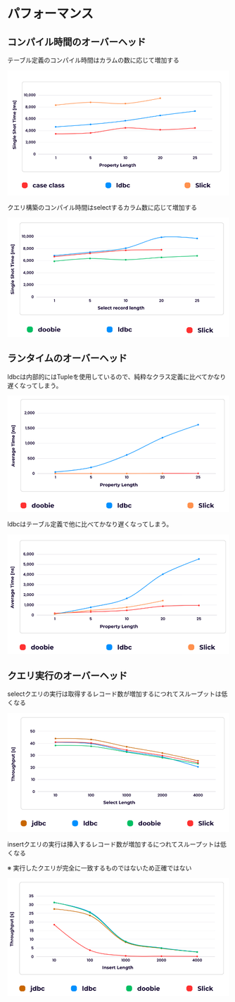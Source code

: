 # パフォーマンス

## コンパイル時間のオーバーヘッド

テーブル定義のコンパイル時間はカラムの数に応じて増加する

<img src="../img/compile_create.png">

クエリ構築のコンパイル時間はselectするカラム数に応じて増加する

<img src="../img/compile_create_query.png">

## ランタイムのオーバーヘッド

ldbcは内部的にはTupleを使用しているので、純粋なクラス定義に比べてかなり遅くなってしまう。

<img src="../img/runtime_create.png">

ldbcはテーブル定義で他に比べてかなり遅くなってしまう。

<img src="../img/runtime_create_query.png">

## クエリ実行のオーバーヘッド

selectクエリの実行は取得するレコード数が増加するにつれてスループットは低くなる

<img src="../img/select_throughput.png">

insertクエリの実行は挿入するレコード数が増加するにつれてスループットは低くなる

※ 実行したクエリが完全に一致するものではないため正確ではない

<img src="../img/insert_throughput.png">
